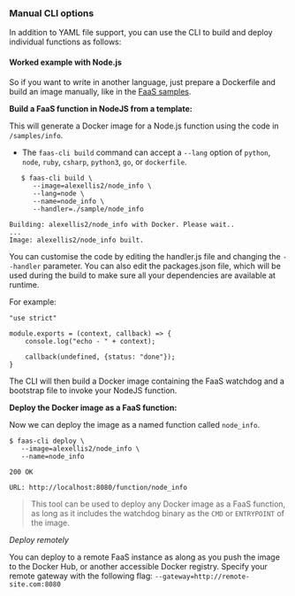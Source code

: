 ### Manual CLI options

In addition to YAML file support, you can use the CLI to build and deploy individual functions as follows:

#### Worked example with Node.js

So if you want to write in another language, just prepare a Dockerfile and build an image manually, like in the [FaaS samples](https://github.com/openfaas/faas/tree/master/sample-functions).

**Build a FaaS function in NodeJS from a template:**

This will generate a Docker image for a Node.js function using the code in `/samples/info`.

* The `faas-cli build` command can accept a `--lang` option of `python`, `node`, `ruby`, `csharp`, `python3`, `go`, or `dockerfile`.

```
   $ faas-cli build \
      --image=alexellis2/node_info \
      --lang=node \
      --name=node_info \
      --handler=./sample/node_info

Building: alexellis2/node_info with Docker. Please wait..
...
Image: alexellis2/node_info built.
```

You can customise the code by editing the handler.js file and changing the `--handler` parameter. You can also edit the packages.json file, which will be used during the build to make sure all your dependencies are available at runtime.

For example:

```
"use strict"

module.exports = (context, callback) => {
    console.log("echo - " + context);
    
    callback(undefined, {status: "done"});
}
```

The CLI will then build a Docker image containing the FaaS watchdog and a bootstrap file to invoke your NodeJS function.

**Deploy the Docker image as a FaaS function:**

Now we can deploy the image as a named function called `node_info`.

```
$ faas-cli deploy \
   --image=alexellis2/node_info \
   --name=node_info

200 OK

URL: http://localhost:8080/function/node_info
```

> This tool can be used to deploy any Docker image as a FaaS function, as long as it includes the watchdog binary as the `CMD` or `ENTRYPOINT` of the image.

*Deploy remotely*

You can deploy to a remote FaaS instance as along as you push the image to the Docker Hub, or another accessible Docker registry. Specify your remote gateway with the following flag: `--gateway=http://remote-site.com:8080`

